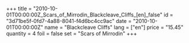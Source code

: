 +++
title = "2010-10-01T00:00:00Z_Scars_of_Mirrodin_Blackcleave_Cliffs_[en]_false"
id = "3d71be5f-0fd7-4a88-8041-f4d6bc4cc9ac"
date = "2010-10-01T00:00:00Z"
name = "Blackcleave Cliffs"
lang = ["en"]
price = "15.45"
quantity = 4
foil = false
set = "Scars of Mirrodin"
+++
